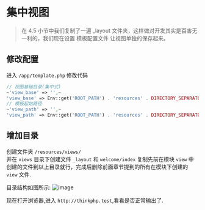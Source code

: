 # 集中视图

> 在 4.5 小节中我们复制了一遍 _layout 文件夹，这样做对开发其实是百害无一利的，我们现在设置 模板配置文件 让视图单独的保存起来。

## 修改配置

进入 `/app/template.php` 修改代码

~~~~ php
// 视图基础目录(集中式)
~'view_base' => '',~
'view_base' => Env::get('ROOT_PATH') . 'resources' . DIRECTORY_SEPARATOR . 'views' . DIRECTORY_SEPARATOR,
// 模板起始路径
~'view_path' => '',~
'view_path' => Env::get('ROOT_PATH') . 'resources' . DIRECTORY_SEPARATOR . 'views' . DIRECTORY_SEPARATOR
~~~~

## 增加目录

创建文件夹 `/resources/views/`  
并在 `views` 目录下创建文件 `_layout` 和 `welcome/index` 复制先前在模块 `view` 中创建的文件到以上目录就行，完成后删除前面章节提到的所有在模块下创建的 `view` 文件.

目录结构如图所示:
![image](https://box.kancloud.cn/fe290b5d617872168c07e10d7bea5eb7_273x329.png)

现在打开浏览器,进入 `http://thinkphp.test`,看看是否正常输出了.